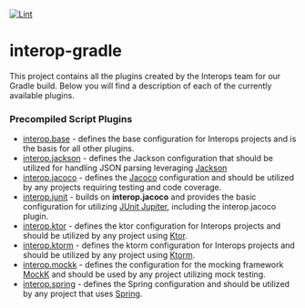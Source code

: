 [![Lint](https://github.com/projectronin/interop-gradle/actions/workflows/lint.yml/badge.svg)](https://github.com/projectronin/interop-gradle/actions/workflows/lint.yml)

# interop-gradle

This project contains all the plugins created by the Interops team for our Gradle build. Below you will find a
description of each of the currently available plugins.

### Precompiled Script Plugins

* [interop.base](src/main/kotlin/interop.base.gradle.kts) - defines the base configuration for Interops projects and is
  the basis for all other plugins.
* [interop.jackson](src/main/kotlin/interop.jackson.gradle.kts) - defines the Jackson configuration that should be
  utilized for handling JSON parsing leveraging [Jackson](https://github.com/FasterXML/jackson)
* [interop.jacoco](src/main/kotlin/interop.jacoco.gradle.kts) - defines the [Jacoco](https://www.jacoco.org/jacoco/)
  configuration and should be utilized by any projects requiring testing and code coverage.
* [interop.junit](src/main/kotlin/interop.junit.gradle.kts) - builds on **interop.jacoco** and provides the basic
  configuration for utilizing [JUnit Jupiter](https://junit.org/junit5/), including the interop.jacoco plugin.
* [interop.ktor](src/main/kotlin/interop.ktor.gradle.kts) - defines the ktor configuration for Interops projects and
  should be utilized by any project using [Ktor](https://ktor.io/).
* [interop.ktorm](src/main/kotlin/interop.ktorm.gradle.kts) - defines the ktorm configuration for Interops projects and
  should be utilized by any project using [Ktorm](https://www.ktorm.org/).
* [interop.mockk](src/main/kotlin/interop.mockk.gradle.kts) - defines the configuration for the mocking
  framework [MockK](https://mockk.io/) and should be used by any project utilizing mock testing.
* [interop.spring](src/main/kotlin/interop.spring.gradle.kts) - defines the Spring configuration and should be utilized
  by any project that uses [Spring](https://spring.io/).
